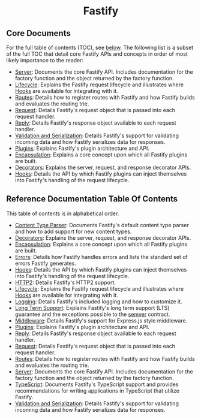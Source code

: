 <h1 align="center">Fastify</h1>

## Core Documents
<a id="reference-core-docs"></a>

For the full table of contents (TOC), see [below](#reference-toc). The following
list is a subset of the full TOC that detail core Fastify APIs and concepts in
order of most likely importance to the reader:

+ [Server](./Server.md): Documents the core Fastify API. Includes documentation
for the factory function and the object returned by the factory function.
+ [Lifecycle](./Lifecycle.md): Explains the Fastify request lifecycle and
illustrates where [Hooks](./Hooks.md) are available for integrating with it.
+ [Routes](./Routes.md): Details how to register routes with Fastify and how
Fastify builds and evaluates the routing trie.
+ [Request](./Request.md): Details Fastify's request object that is passed
into each request handler.
+ [Reply](./Reply.md): Details Fastify's response object available to each
request handler.
+ [Validation and Serialization](./Validation-and-Serialization.md): Details
Fastify's support for validating incoming data and how Fastify serializes
data for responses.
+ [Plugins](./Plugins.md): Explains Fastify's plugin architecture and API.
+ [Encapsulation](./Encapsulation.md): Explains a core concept upon which all
Fastify plugins are built.
+ [Decorators](./Decorators.md): Explains the server, request, and response
decorator APIs.
+ [Hooks](./Hooks.md): Details the API by which Fastify plugins can inject
themselves into Fastify's handling of the request lifecycle.


## Reference Documentation Table Of Contents
<a id="reference-toc"></a>

This table of contents is in alphabetical order.

+ [Content Type Parser](./ContentTypeParser.md): Documents Fastify's default
content type parser and how to add support for new content types.
+ [Decorators](./Decorators.md): Explains the server, request, and response
decorator APIs.
+ [Encapsulation](./Encapsulation.md): Explains a core concept upon which all
Fastify plugins are built.
+ [Errors](./Errors.md): Details how Fastify handles errors and lists the
standard set of errors Fastify generates.
+ [Hooks](./Hooks.md): Details the API by which Fastify plugins can inject
themselves into Fastify's handling of the request lifecycle.
+ [HTTP2](/./HTTP2.md): Details Fastify's HTTP2 support.
+ [Lifecycle](./Lifecycle.md): Explains the Fastify request lifecycle and
illustrates where [Hooks](./Hooks.md) are available for integrating with it.
+ [Logging](./Logging.md): Details Fastify's included logging and how to
customize it.
+ [Long Term Support](./LTS.md): Explains Fastify's long term support (LTS)
guarantee and the exceptions possible to the [semver](https://semver.org)
contract.
+ [Middleware](./Middleware.md): Details Fastify's support for Express.js
style middleware.
+ [Plugins](./Plugins.md): Explains Fastify's plugin architecture and API.
+ [Reply](./Reply.md): Details Fastify's response object available to each
request handler.
+ [Request](./Request.md): Details Fastify's request object that is passed
into each request handler.
+ [Routes](./Routes.md): Details how to register routes with Fastify and how
Fastify builds and evaluates the routing trie.
+ [Server](./Server.md): Documents the core Fastify API. Includes documentation
for the factory function and the object returned by the factory function.
+ [TypeScript](./TypeScript.md): Documents Fastify's TypeScript support and
provides recommendations for writing applications in TypeScript that utilize
Fastify.
+ [Validation and Serialization](./Validation-and-Serialization.md): Details
Fastify's support for validating incoming data and how Fastify serializes
data for responses.
